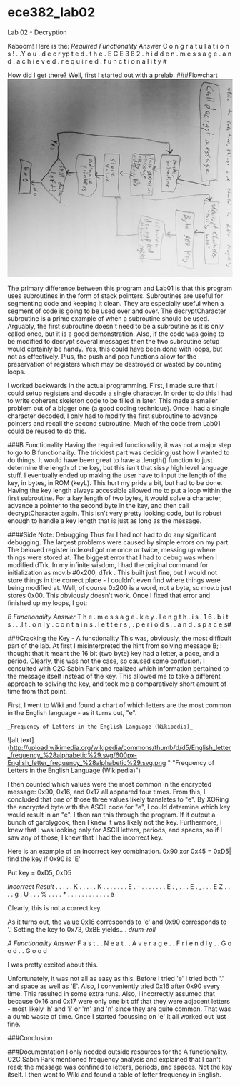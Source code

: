 ece382_lab02
============

Lab 02 - Decryption

Kaboom! Here is the:
_Required Functionality Answer_
C	o	n	g	r	a	t	u	l a	t	i	o	n	s	!	.	.Y	o	u	.	d	e	c	r	yp	t	e	d	.	t	h	e	. E	C	E	3	8 2	.	h	i d	d	e	n	.	m	e	s	s  a	g	e	.	a	n	d	.	a c	h	i	e	v	e	d	.	r e	q	u	i	r	e	d	.	f u	n c	t	i	o	n	a	l i	t	y	#

How did I get there? Well, first I started out with a prelab:
###Flowchart
![alt text](https://raw.githubusercontent.com/byarbrough/ece382_lab02/master/flow2.jpg "Initial Flowchart")

The primary difference between this program and Lab01 is that this program uses subroutines in the form of stack pointers. Subroutines are useful for segmenting code and keeping it clean. They are especially useful when a segment of code is going to be used over and over. The decryptCharacter subroutine is a prime example of when a subroutine should be used. Arguably, the first subroutine doesn't need to be a subroutine as it is only called once, but it is  a good demonstration. Also, if the code was going to be modified to decrypt several messages then the two subroutine setup would certainly be handy. Yes, this could have been done with loops, but not as effectively. Plus, the push and pop functions allow for the preservation of registers which may be destroyed or wasted by counting loops.

I worked backwards in the actual programming. First, I made sure that I could setup registers and decode a single character. In order to do this I had to write coherent skeleton code to be filled in later. This made a smaller problem out of a bigger one (a good coding technique). Once I had a single character decoded, I only had to modify the first subroutine to advance pointers and recall the second subroutine. Much of the code from Lab01 could be reused to do this.

###B Functionality
Having the required functionality, it was not a major step to go to B functionality. The trickiest part was deciding just how I wanted to do things. It would have been great to have a .length() function to just determine the length of the key, but this isn't that sissy high level language stuff. I eventually ended up making the user have to input the length of the key, in bytes, in ROM (keyL). This hurt my pride a bit, but had to be done.
Having the key length always accessible allowed me to put a loop within the first subroutine. For a key length of two bytes, it would solve a character, advance a pointer to the second byte in the key, and then call decryptCharacter again. This isn't very pretty looking code, but is robust enough to handle a key length that is just as long as the message.

####Side Note: Debugging
Thus far I had not had to do any significant debugging. The largest problems were caused by simple errors on my part. The beloved register indexed got me once or twice, messing up where things were stored at. The biggest error that I had to debug was when I modified dTrk. In my infinite wisdom, I had the original command for initialization as mov.b #0x200, dTrk . This built just fine, but I would not store things in the correct place - I couldn't even find where things were being modified at. Well, of course 0x200 is a word, not a byte, so mov.b just stores 0x00. This obviously doesn't work.
Once I fixed that error and finished up my loops, I got:

_B Functionality Answer_
T	h	e	.	m	e	s	s	a g	e	.	k	e	y	.	l	e n	g	t	h	.	i	s	.	1 6	.	b	i	t	s	.	.	.I	t	.	o	n	l	y	.	c o	n	t	a	i	n	s	.	l e	t t	e	r	s	,	.	p e	r	i	o	d	s	,	.	a n	d	.	s	p	a	c	e	s#

###Cracking the Key - A functionality
This was, obviously, the most difficult part of the lab. At first I misinterpreted the hint from solving message B; I thought that it meant the 16 bit (two byte) key had a letter, a pace, and a period. Clearly, this was not the case, so caused some confusion. I consulted with C2C Sabin Park and realized which information pertained to the message itself instead of the key. This allowed me to take a different approach to solving the key, and took me a comparatively short amount of time from that point.

First, I went to Wiki and found a chart of which letters are the most common in the English language - as it turns out, "e". 

	_Frequency of Letters in the English Language (Wikipedia)_
	
![alt text](http://upload.wikimedia.org/wikipedia/commons/thumb/d/d5/English_letter_frequency_%28alphabetic%29.svg/600px-English_letter_frequency_%28alphabetic%29.svg.png " "Frequency of Letters in the English Language (Wikipedia)")
	
I then counted which values were the most common in the encrypted message: 0x90, 0x16, and 0x17 all appeared four times. From this, I concluded that one of those three values likely translates to "e". By XORing the encrypted byte with the ASCII code for "e", I could determine which key would result in an "e". I then ran this through the program. If it output a bunch of garblygook, then I knew it was likely not the key. Furthermore, I knew that I was looking only for ASCII letters, periods, and spaces, so if I saw any of those, I knew that I had the incorrect key.

Here is an example of an incorrect key combination.
0x90 xor 0x45 = 0xD5| find the key if 0x90 is 'E'

Put key = 0xD5, 0xD5

_Incorrect Result_ 
.	.	.	.	.	K	.	.	. .	.	K	.	.	.	.	.	. .	E	.	-	.	.	.	.	. .	.	E	.	,	.	.	.	E .	,	.	.	.	E	Z	.	. .	.	g	.	U	.	.	.	% .	.	.	.	*	.	.	.	. .	.	.	.	.	.	.	.	e 

Clearly, this is not a correct key.

As it turns out, the value 0x16 corresponds to 'e' and 0x90 corresponds to '.'
Setting the key to 0x73, 0xBE yields.... *drum-roll*

_A Functionality Answer_
F	a	s	t	.	.	N	e	a  t .	.	A	v	e	r	a	g e	.	.	F	r	i	e	n	d l	y	.	.	G	o	o	d	. .	G	o	o	d

I was pretty excited about this.

Unfortunately, it was not all as easy as this. Before I tried 'e' I tried both '.' and space as well as 'E'. Also, I conveniently tried 0x16 after 0x90 every time. This resulted in some extra runs. Also, I incorrectly assumed that because 0x16 and 0x17 were only one bit off that they were adjacent letters - most likely 'h' and 'i' or 'm' and 'n' since they are quite common. That was a dumb waste of time. Once I started focussing on 'e' it all worked out just fine.

###Conclusion


###Documentation
I only needed outside resources for the A functionality. C2C Sabin Park mentioned frequency analysis and explained that I can't read; the message was confined to letters, periods, and spaces. Not the key itself. I then went to Wiki and found a table of letter frequency in English.
